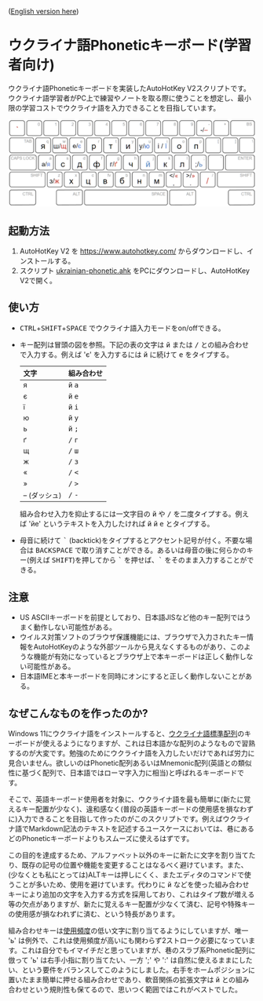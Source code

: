 ([English version here](./README.md))

# ウクライナ語Phoneticキーボード(学習者向け)

ウクライナ語Phoneticキーボードを実装したAutoHotKey V2スクリプトです。ウクライナ語学習者がPC上で練習やノートを取る際に使うことを想定し、最小限の学習コストでウクライナ語を入力できることを目指しています。

![Keyboard Layout](./layout.png?raw=true "Keyboard Layout")

## 起動方法

1. AutoHotKey V2 を https://www.autohotkey.com/ からダウンロードし、インストールする。
2. スクリプト [ukrainian-phonetic.ahk](./ukrainian-phonetic.ahk?raw=true "ukrainian-phonetic.ahk") をPCにダウンロードし、AutoHotKey V2で開く。

## 使い方

* <kbd>CTRL</kbd>+<kbd>SHIFT</kbd>+<kbd>SPACE</kbd> でウクライナ語入力モードをon/offできる。

* キー配列は冒頭の図を参照。下記の表の文字は <kbd>й</kbd> または <kbd>/</kbd> との組み合わせで入力する。例えば 'є' を入力するには <kbd>й</kbd> に続けて <kbd>е</kbd> をタイプする。

  |文字|組み合わせ|
  |---|---|
  |я|<kbd>й</kbd> <kbd>а</kbd>|
  |є|<kbd>й</kbd> <kbd>е</kbd>|
  |ї|<kbd>й</kbd> <kbd>і</kbd>|
  |ю|<kbd>й</kbd> <kbd>у</kbd>|
  |ь|<kbd>й</kbd> <kbd>;</kbd>|
  |ґ|<kbd>/</kbd> <kbd>г</kbd>|
  |щ|<kbd>/</kbd> <kbd>ш</kbd>|
  |ж|<kbd>/</kbd> <kbd>з</kbd>|
  |«|<kbd>/</kbd> <kbd><</kbd>|
  |»|<kbd>/</kbd> <kbd>></kbd>|
  |– (ダッシュ)|<kbd>/</kbd> <kbd>-</kbd>|
  
  組み合わせ入力を抑止するには一文字目の <kbd>й</kbd> や <kbd>/</kbd> を二度タイプする。例えば 'йе' というテキストを入力したければ <kbd>й</kbd> <kbd>й</kbd> <kbd>е</kbd> とタイプする。

* 母音に続けて <kbd>\`</kbd> (backtick)をタイプするとアクセント記号が付く。不要な場合は <kbd>BACKSPACE</kbd> で取り消すことができる。あるいは母音の後に何らかのキー(例えば <kbd>SHIFT</kbd>)を押してから <kbd>\`</kbd> を押せば、<kbd>\`</kbd> をそのまま入力することができる。

## 注意

* US ASCIIキーボードを前提としており、日本語JISなど他のキー配列ではうまく動作しない可能性がある。
* ウイルス対策ソフトのブラウザ保護機能には、ブラウザで入力されたキー情報をAutoHotKeyのような外部ツールから見えなくするものがあり、このような機能が有効になっているとブラウザ上で本キーボードは正しく動作しない可能性がある。
* 日本語IMEと本キーボードを同時にオンにすると正しく動作しないことがある。

## なぜこんなものを作ったのか?

Windows 11にウクライナ語をインストールすると、[ウクライナ語標準配列](http://kbdlayout.info/KBDUR1/)のキーボードが使えるようになりますが、これは日本語かな配列のようなもので習熟するのが大変です。勉強のためにウクライナ語を入力したいだけであれば労力に見合いません。欲しいのはPhonetic配列あるいはMnemonic配列(英語との類似性に基づく配列で、日本語ではローマ字入力に相当)と呼ばれるキーボードです。

そこで、英語キーボード使用者を対象に、ウクライナ語を最も簡単に(新たに覚えるキー配置が少なく)、違和感なく(普段の英語キーボードの使用感を損なわずに)入力できることを目指して作ったのがこのスクリプトです。例えばウクライナ語でMarkdown記法のテキストを記述するユースケースにおいては、巷にあるどのPhoneticキーボードよりもスムーズに使えるはずです。

この目的を達成するため、アルファベット以外のキーに新たに文字を割り当てたり、既存の記号の位置や機能を変更することはなるべく避けています。また、(少なくとも私にとっては)ALTキーは押しにくく、またエディタのコマンドで使うことが多いため、使用を避けています。代わりに <kbd>й</kbd> などを使った組み合わせキーにより追加の文字を入力する方式を採用しており、これはタイプ数が増える等の欠点がありますが、新たに覚えるキー配置が少なくて済む、記号や特殊キーの使用感が損なわれずに済む、という特長があります。

組み合わせキーは[使用頻度](https://www.sttmedia.com/characterfrequency-ukrainian)の低い文字に割り当てるようにしていますが、唯一 'ь' は例外で、これは使用頻度が高いにも関わらず2ストローク必要になっています。これは自分でもイマイチだと思っていますが、巷のスラブ系Phonetic配列に倣って 'ь' は右手小指に割り当てたい、一方 ';' や ':' は自然に使えるままにしたい、という要件をバランスしてこのようにしました。右手をホームポジションに置いたまま簡単に押せる組み合わせであり、軟音関係の拡張文字は <kbd>й</kbd> との組み合わせという規則性も保てるので、思いつく範囲ではこれがベストでした。